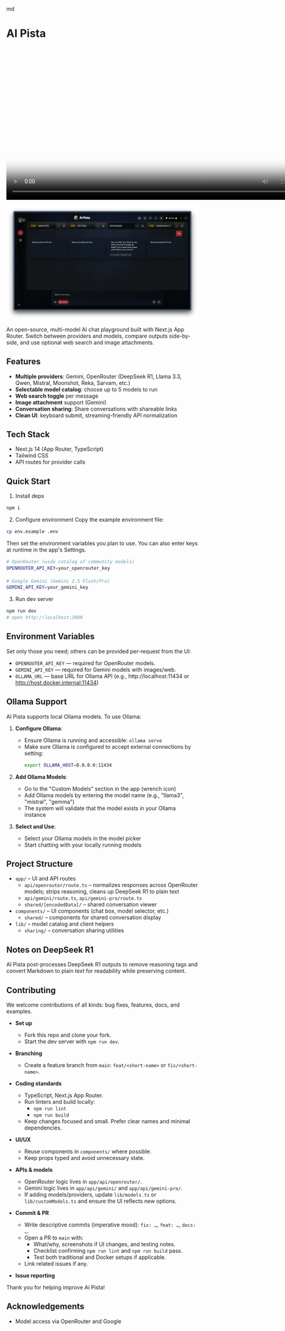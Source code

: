 md
# AI Pista

<video controls poster="./public/aipista.png" width="800">
  <source src="./public/OSPista.mp4" type="video/mp4" />
  <a href="./public/OSPista.mp4">
    <img src="./public/aipista.png" alt="AI Pista preview" />
  </a>
  Your browser does not support the video tag.
</video>

<!-- Fallback link for renderers that don't support <video> -->

[![AI Pista](public/aipista.png)](public/OSPista.mp4)

An open-source, multi-model AI chat playground built with Next.js App Router. Switch between providers and models, compare outputs side-by-side, and use optional web search and image attachments.

## Features

- **Multiple providers**: Gemini, OpenRouter (DeepSeek R1, Llama 3.3, Qwen, Mistral, Moonshot, Reka, Sarvam, etc.)
- **Selectable model catalog**: choose up to 5 models to run
- **Web search toggle** per message
- **Image attachment** support (Gemini)
- **Conversation sharing**: Share conversations with shareable links
- **Clean UI**: keyboard submit, streaming-friendly API normalization

## Tech Stack

- Next.js 14 (App Router, TypeScript)
- Tailwind CSS
- API routes for provider calls

## Quick Start

1. Install deps

```bash
npm i
```

2. Configure environment
   Copy the example environment file:

```bash
cp env.example .env
```

Then set the environment variables you plan to use. You can also enter keys at runtime in the app's Settings.

```bash
# OpenRouter (wide catalog of community models)
OPENROUTER_API_KEY=your_openrouter_key

# Google Gemini (Gemini 2.5 Flash/Pro)
GEMINI_API_KEY=your_gemini_key
```

3. Run dev server

```bash
npm run dev
# open http://localhost:3000
```

## Environment Variables

Set only those you need; others can be provided per-request from the UI:

- `OPENROUTER_API_KEY` — required for OpenRouter models.
- `GEMINI_API_KEY` — required for Gemini models with images/web.
- `OLLAMA_URL` — base URL for Ollama API (e.g., http://localhost:11434 or http://host.docker.internal:11434)

## Ollama Support

AI Pista supports local Ollama models. To use Ollama:

1. **Configure Ollama**:
   - Ensure Ollama is running and accessible: `ollama serve`
   - Make sure Ollama is configured to accept external connections by setting:
     ```bash
     export OLLAMA_HOST=0.0.0.0:11434
     ```

2. **Add Ollama Models**:
   - Go to the "Custom Models" section in the app (wrench icon)
   - Add Ollama models by entering the model name (e.g., "llama3", "mistral", "gemma")
   - The system will validate that the model exists in your Ollama instance

3. **Select and Use**:
   - Select your Ollama models in the model picker
   - Start chatting with your locally running models

## Project Structure

- `app/` – UI and API routes
  - `api/openrouter/route.ts` – normalizes responses across OpenRouter models; strips reasoning, cleans up DeepSeek R1 to plain text
  - `api/gemini/route.ts`, `api/gemini-pro/route.ts`
  - `shared/[encodedData]/` – shared conversation viewer
- `components/` – UI components (chat box, model selector, etc.)
  - `shared/` – components for shared conversation display
- `lib/` – model catalog and client helpers
  - `sharing/` – conversation sharing utilities

## Notes on DeepSeek R1

AI Pista post-processes DeepSeek R1 outputs to remove reasoning tags and convert Markdown to plain text for readability while preserving content.

## Contributing

We welcome contributions of all kinds: bug fixes, features, docs, and examples.

- **Set up**
  - Fork this repo and clone your fork.
  - Start the dev server with `npm run dev`.

- **Branching**
  - Create a feature branch from `main`: `feat/<short-name>` or `fix/<short-name>`.

- **Coding standards**
  - TypeScript, Next.js App Router.
  - Run linters and build locally:
    - `npm run lint`
    - `npm run build`
  - Keep changes focused and small. Prefer clear names and minimal dependencies.

- **UI/UX**
  - Reuse components in `components/` where possible.
  - Keep props typed and avoid unnecessary state.

- **APIs & models**
  - OpenRouter logic lives in `app/api/openrouter/`.
  - Gemini logic lives in `app/api/gemini/` and `app/api/gemini-pro/`.
  - If adding models/providers, update `lib/models.ts` or `lib/customModels.ts` and ensure the UI reflects new options.

- **Commit & PR**
  - Write descriptive commits (imperative mood): `fix: …`, `feat: …`, `docs: …`.
  - Open a PR to `main` with:
    - What/why, screenshots if UI changes, and testing notes.
    - Checklist confirming `npm run lint` and `npm run build` pass.
    - Test both traditional and Docker setups if applicable.
  - Link related issues if any.

- **Issue reporting**

Thank you for helping improve Ai Pista!

## Acknowledgements

- Model access via OpenRouter and Google
